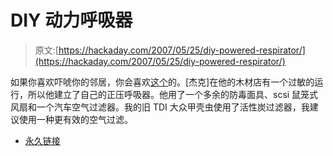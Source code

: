 # DIY 动力呼吸器

> 原文:[https://hackaday.com/2007/05/25/diy-powered-respirator/](https://hackaday.com/2007/05/25/diy-powered-respirator/)

如果你喜欢吓唬你的邻居，你会喜欢[这个](http://steampunkworkshop.com/respirator.shtml)的。[杰克]在他的木材店有一个过敏的运行，所以他建立了自己的正压呼吸器。他用了一个多余的防毒面具、scsi 鼠笼式风扇和一个汽车空气过滤器。我的旧 TDI 大众甲壳虫使用了活性炭过滤器，我建议使用一种更有效的空气过滤。

*   [永久链接](http://steampunkworkshop.com/respirator.shtml)